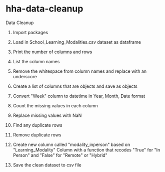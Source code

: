 # hha-data-cleanup

Data Cleanup

1. Import packages

2. Load in School_Learning_Modalities.csv dataset as dataframe

3. Print the number of columns and rows

4. List the column names

5. Remove the whitespace from column names and replace with an underscore

6. Create a list of columns that are objects and save as objects

7. Convert "Week" column to datetime in Year, Month, Date format

8. Count the missing values in each column

9. Replace missing values with NaN

10. Find any duplicate rows

11. Remove duplicate rows

12. Create new column called "modality_inperson" based on "Learning_Modality" Column with a function that recodes "True" for "In Person" and "False" for "Remote" or "Hybrid"

13. Save the clean dataset to csv file
